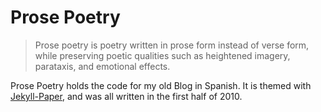 # Prose Poetry

>Prose poetry is poetry written in prose form instead of verse form, while preserving poetic qualities such as heightened imagery, parataxis, and emotional effects.

Prose Poetry holds the code for my old Blog in Spanish. It is themed with [Jekyll-Paper](https://github.com/ghosind/Jekyll-Paper), and was all written in the first half of 2010. 
